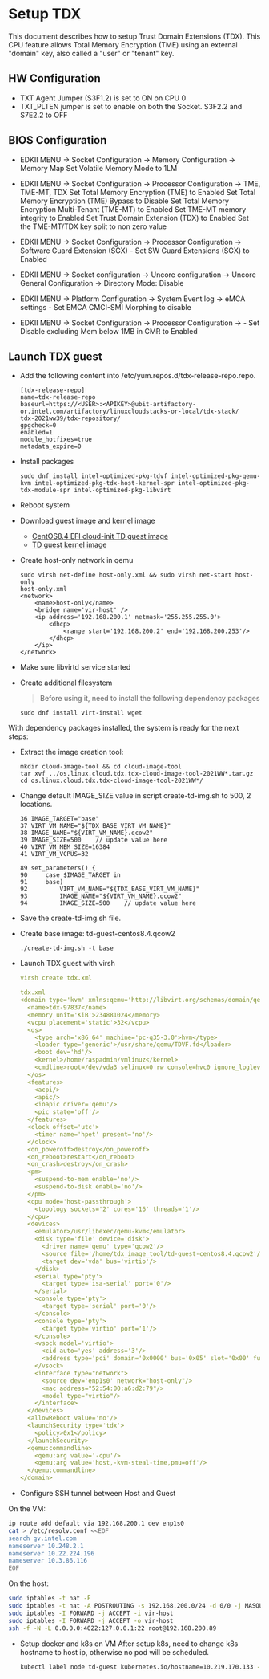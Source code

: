 # Setup TDX

This document describes how to setup Trust Domain Extensions (TDX). This CPU feature allows Total Memory Encryption (TME) using an external "domain" key, also called a "user" or "tenant" key.

## HW Configuration
* TXT Agent Jumper (S3F1.2) is set to ON on CPU 0
* TXT_PLTEN jumper is set to enable on both the Socket. S3F2.2 and S7E2.2 to OFF

## BIOS Configuration
* EDKII MENU -> Socket Configuration -> Memory Configuration -> Memory Map
    Set Volatile Memory Mode to 1LM

* EDKII MENU -> Socket Configuration -> Processor Configuration -> TME, TME-MT, TDX
    Set Total Memory Encryption (TME) to Enabled
    Set Total Memory Encryption (TME) Bypass to Disable
    Set Total Memory Encryption Multi-Tenant (TME-MT) to Enabled
    Set TME-MT memory integrity to Enabled
    Set Trust Domain Extension (TDX) to Enabled
    Set the TME-MT/TDX key split to non zero value
* EDKII MENU -> Socket Configuration -> Processor Configuration -> Software Guard Extension (SGX) - Set SW Guard Extensions (SGX) to Enabled
* EDKII MENU -> Socket configuration -> Uncore configuration -> Uncore General Configuration -> Directory Mode: Disable
* EDKII MENU -> Platform Configuration -> System Event log -> eMCA settings - Set EMCA CMCI-SMI Morphing to disable
* EDKII MENU -> Socket Configuration -> Processor Configuration -> - Set Disable excluding Mem below 1MB in CMR to Enabled

## Launch TDX guest

* Add the following content into /etc/yum.repos.d/tdx-release-repo.repo.
  ```
  [tdx-release-repo]
  name=tdx-release-repo
  baseurl=https://<USER>:<APIKEY>@ubit-artifactory-or.intel.com/artifactory/linuxcloudstacks-or-local/tdx-stack/
  tdx-2021ww39/tdx-repository/
  gpgcheck=0
  enabled=1
  module_hotfixes=true
  metadata_expire=0
  ```

* Install packages
  ```
  sudo dnf install intel-optimized-pkg-tdvf intel-optimized-pkg-qemu-kvm intel-optimized-pkg-tdx-host-kernel-spr intel-optimized-pkg-tdx-module-spr intel-optimized-pkg-libvirt
  ```

* Reboot system

* Download guest image and kernel image
  * [CentOS8.4 EFI cloud-init TD guest image][CentOS8.4 EFI cloud-init TD guest image]
  * [TD guest kernel image][TD guest kernel image]

* Create host-only network in qemu
  ```shell
  sudo virsh net-define host-only.xml && sudo virsh net-start host-only
  host-only.xml
  <network>
      <name>host-only</name>
      <bridge name='vir-host' />
      <ip address='192.168.200.1' netmask='255.255.255.0'>
          <dhcp>
              <range start='192.168.200.2' end='192.168.200.253'/>
          </dhcp>
      </ip>
  </network>
  ```
* Make sure libvirtd service started
* Create additional filesystem 

  >Before using it, need to install the following dependency packages
  ```shell
  sudo dnf install virt-install wget
  ```

With dependency packages installed, the system is ready for the next steps:
* Extract the image creation tool:
  ```shell
  mkdir cloud-image-tool && cd cloud-image-tool
  tar xvf ../os.linux.cloud.tdx.tdx-cloud-image-tool-2021WW*.tar.gz
  cd os.linux.cloud.tdx.tdx-cloud-image-tool-2021WW*/
  ```

* Change default IMAGE_SIZE value in script create-td-img.sh to 500, 2 locations.
  ```
  36 IMAGE_TARGET="base"
  37 VIRT_VM_NAME="${TDX_BASE_VIRT_VM_NAME}"
  38 IMAGE_NAME="${VIRT_VM_NAME}.qcow2"
  39 IMAGE_SIZE=500    // update value here
  40 VIRT_VM_MEM_SIZE=16384
  41 VIRT_VM_VCPUS=32
  ```
  ```
  89 set_parameters() {
  90     case $IMAGE_TARGET in
  91     base)
  92         VIRT_VM_NAME="${TDX_BASE_VIRT_VM_NAME}"
  93         IMAGE_NAME="${VIRT_VM_NAME}.qcow2"
  94         IMAGE_SIZE=500    // update value here
  ```
* Save the create-td-img.sh file.

* Create base image: td-guest-centos8.4.qcow2
  ```shell
  ./create-td-img.sh -t base
  ```

* Launch TDX guest with virsh
  ```yaml
  virsh create tdx.xml

  tdx.xml
  <domain type='kvm' xmlns:qemu='http://libvirt.org/schemas/domain/qemu/1.0'>
    <name>tdx-97837</name>
    <memory unit='KiB'>234881024</memory>
    <vcpu placement='static'>32</vcpu>
    <os>
      <type arch='x86_64' machine='pc-q35-3.0'>hvm</type>
      <loader type='generic'>/usr/share/qemu/TDVF.fd</loader>
      <boot dev='hd'/>
      <kernel>/home/raspadmin/vmlinuz</kernel>
      <cmdline>root=/dev/vda3 selinux=0 rw console=hvc0 ignore_loglevel tdx-guest tdx_disable_filter force_tdx_guest</cmdline>
    </os>
    <features>
      <acpi/>
      <apic/>
      <ioapic driver='qemu'/>
      <pic state='off'/>
    </features>
    <clock offset='utc'>
      <timer name='hpet' present='no'/>
    </clock>
    <on_poweroff>destroy</on_poweroff>
    <on_reboot>restart</on_reboot>
    <on_crash>destroy</on_crash>
    <pm>
      <suspend-to-mem enable='no'/>
      <suspend-to-disk enable='no'/>
    </pm>
    <cpu mode='host-passthrough'>
      <topology sockets='2' cores='16' threads='1'/>
    </cpu>
    <devices>
      <emulator>/usr/libexec/qemu-kvm</emulator>
      <disk type='file' device='disk'>
        <driver name='qemu' type='qcow2'/>
        <source file='/home/tdx_image_tool/td-guest-centos8.4.qcow2'/>
        <target dev='vda' bus='virtio'/>
      </disk>
      <serial type='pty'>
        <target type='isa-serial' port='0'/>
      </serial>
      <console type='pty'>
        <target type='serial' port='0'/>
      </console>
      <console type='pty'>
        <target type='virtio' port='1'/>
      </console>
      <vsock model='virtio'>
        <cid auto='yes' address='3'/>
        <address type='pci' domain='0x0000' bus='0x05' slot='0x00' function='0x0'/>
      </vsock>
      <interface type="network">
        <source dev='enp1s0' network="host-only"/>
        <mac address="52:54:00:a6:d2:79"/>
        <model type="virtio"/>
      </interface>
    </devices>
    <allowReboot value='no'/>
    <launchSecurity type='tdx'>
      <policy>0x1</policy>
    </launchSecurity>
    <qemu:commandline>
      <qemu:arg value='-cpu'/>
      <qemu:arg value='host,-kvm-steal-time,pmu=off'/>
    </qemu:commandline>
  </domain>
  ```

* Configure SSH tunnel between Host and Guest

On the VM:
```bash
ip route add default via 192.168.200.1 dev enp1s0
cat > /etc/resolv.conf <<EOF
search gv.intel.com
nameserver 10.248.2.1
nameserver 10.22.224.196
nameserver 10.3.86.116
EOF
```
On the host:
```bash
sudo iptables -t nat -F
sudo iptables -t nat -A POSTROUTING -s 192.168.200.0/24 -d 0/0 -j MASQUERADE
sudo iptables -I FORWARD -j ACCEPT -i vir-host
sudo iptables -I FORWARD -j ACCEPT -o vir-host
ssh -f -N -L 0.0.0.0:4022:127.0.0.1:22 root@192.168.200.89
```

* Setup docker and k8s on VM
After setup k8s, need to change k8s hostname to host ip, otherwise no pod will be scheduled.
  ```bash
  kubectl label node td-guest kubernetes.io/hostname=10.219.170.133 --overwrite
  ```

[CentOS8.4 EFI cloud-init TD guest image]: http://cpio-devops-pub.sh.intel.com/download/tdx-guest/tdx-2021ww39/td-guest-centos8.4.qcow2.tar.xz
[TD guest kernel image]: http://cpio-devops-pub.sh.intel.com/download/tdx-guest/tdx-2021ww39/vmlinuz